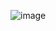 ![image](https://github.com/dunca2022/duncan/assets/106892134/ea889ffd-5fdb-4a34-a1bd-2fd90d7cb8ee)

